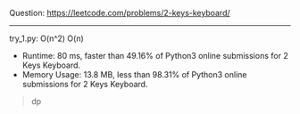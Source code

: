 Question: https://leetcode.com/problems/2-keys-keyboard/

---

try_1.py: O(n^2) O(n)

* Runtime: 80 ms, faster than 49.16% of Python3 online submissions for 2 Keys Keyboard.
* Memory Usage: 13.8 MB, less than 98.31% of Python3 online submissions for 2 Keys Keyboard.

> dp
